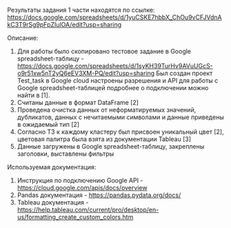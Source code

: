 Результаты задания 1 части находятся по ссылке:
    https://docs.google.com/spreadsheets/d/1yuCSKE7hbbX_ChOu9vCFJVdnAkC3T9rSg9pFpZIulOA/edit?usp=sharing

Описание:
1) Для работы было скопировано тестовое задание в Google spreadsheet-таблицу -
        https://docs.google.com/spreadsheets/d/1syKH39TurHv9AVuUGcS-o9r51xw5nT2yQ6eEV3XM-PQ/edit?usp=sharing
        Был создан проект Test_task в Google cloud настроены разрешения и API для работы с 
        Google spreadsheet-таблицей подробнее о подключении можно найти в [1].
2) Считаны данные в формат DataFrame [2]
3) Проведена очистка данных от неформатируемых значений, дубликатов, данных с нечитаемыми символами
      и данные приведены в ожидаемый тип [2]
4) Согласно ТЗ к каждому кластеру был присвоен уникальный цвет [2], цветовая палитра была взята
      из документации Tableau [3]
5) Данные загружены в Google spreadsheet-таблицу, закреплены заголовки, выставлены фильтры

Используемая документация:
1. Инструкция по подключению Google API - https://cloud.google.com/apis/docs/overview
2. Pandas документация - https://pandas.pydata.org/docs/
3. Tableau документация - https://help.tableau.com/current/pro/desktop/en-us/formatting_create_custom_colors.htm
